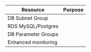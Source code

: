 | Resource            | Purpose |
| ------------------- | ------- |
| DB Subnet Group     |         |
| RDS MySQL/Postgres  |         |
| DB Parameter Groups |         |
| Enhanced monitoring |         |
